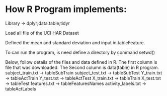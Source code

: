 # How R Program implements:
Library -> dplyr;data.table;tidyr

Load all file of the UCI HAR Dataset

Defined the mean and standard deviation and input in tableFeature.

To can run the program, is need define a directory by command setwd()

Below, follow details of the files and data defined in R. The first column is file that was downloaded. The Second column is data(table) in R program.
subject_train.txt -> tableSubTrain
subject_test.txt  ->  tableSubTest
Y_train.txt          ->  tableActTrain
Y_test.txt           -> tableActTest
X_train.txt          -> tableTrain
X_test.txt           -> tableTest
features.txt        -> tableFeaturesNames
activity_labels.txt -> tableActLabels

